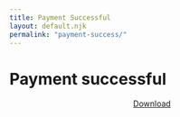 ```yaml
---
title: Payment Successful
layout: default.njk
permalink: "payment-success/"
---
```


<script src="/js/paymentSuccess.js"></script>

<style>

#payment-success #price {
  display: inline-block;
  margin: 0;
}
#payment-success #content {
  display: grid;
  align-items: start;
  justify-items: center;
}

</style>

<div class="container" id="payment-success">
  <div id="header">
    <h1>Payment successful</h1>
    <div class="separator"></div>
  </div>
  <div id="content">
    <a class="button primary" href="/download">Download</a>
  </div>
  <div id="container-footer">
    <div class="separator"></div>
  </div>
</div>
